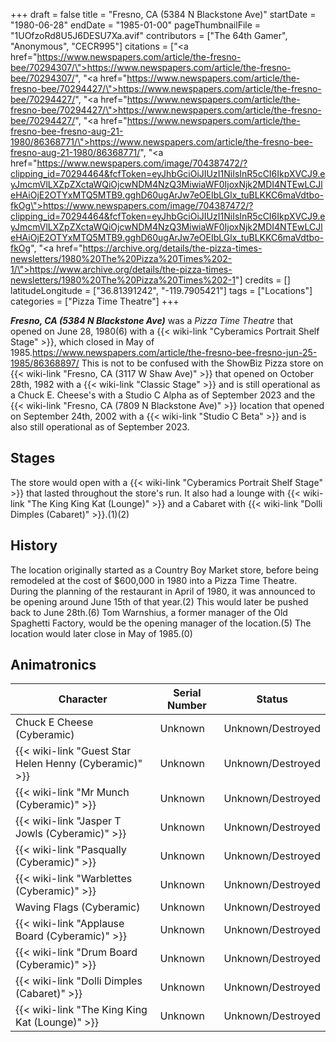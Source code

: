 +++
draft = false
title = "Fresno, CA (5384 N Blackstone Ave)"
startDate = "1980-06-28"
endDate = "1985-01-00"
pageThumbnailFile = "1UOfzoRd8U5J6DESU7Xa.avif"
contributors = ["The 64th Gamer", "Anonymous", "CECR995"]
citations = ["<a href=\"https://www.newspapers.com/article/the-fresno-bee/70294307/\">https://www.newspapers.com/article/the-fresno-bee/70294307/</a>", "<a href=\"https://www.newspapers.com/article/the-fresno-bee/70294427/\">https://www.newspapers.com/article/the-fresno-bee/70294427/</a>", "<a href=\"https://www.newspapers.com/article/the-fresno-bee/70294427/\">https://www.newspapers.com/article/the-fresno-bee/70294427/</a>", "<a href=\"https://www.newspapers.com/article/the-fresno-bee-fresno-aug-21-1980/86368771/\">https://www.newspapers.com/article/the-fresno-bee-fresno-aug-21-1980/86368771/</a>", "<a href=\"https://www.newspapers.com/image/704387472/?clipping_id=70294464&fcfToken=eyJhbGciOiJIUzI1NiIsInR5cCI6IkpXVCJ9.eyJmcmVlLXZpZXctaWQiOjcwNDM4NzQ3MiwiaWF0IjoxNjk2MDI4NTEwLCJleHAiOjE2OTYxMTQ5MTB9.gghD60ugArJw7eOEIbLGlx_tuBLKKC6maVdtbo-fkOg\">https://www.newspapers.com/image/704387472/?clipping_id=70294464&fcfToken=eyJhbGciOiJIUzI1NiIsInR5cCI6IkpXVCJ9.eyJmcmVlLXZpZXctaWQiOjcwNDM4NzQ3MiwiaWF0IjoxNjk2MDI4NTEwLCJleHAiOjE2OTYxMTQ5MTB9.gghD60ugArJw7eOEIbLGlx_tuBLKKC6maVdtbo-fkOg</a>", "<a href=\"https://archive.org/details/the-pizza-times-newsletters/1980%20The%20Pizza%20Times%202-1/\">https://www.archive.org/details/the-pizza-times-newsletters/1980%20The%20Pizza%20Times%202-1</a>"]
credits = []
latitudeLongitude = ["36.81391242", "-119.7905421"]
tags = ["Locations"]
categories = ["Pizza Time Theatre"]
+++

***Fresno, CA (5384 N Blackstone Ave)*** was a *Pizza Time Theatre* that opened on June 28, 1980(6) with a {{< wiki-link "Cyberamics Portrait Shelf Stage" >}}, which closed in May of 1985.https://www.newspapers.com/article/the-fresno-bee-fresno-jun-25-1985/86368897/ This is not to be confused with the ShowBiz Pizza store on {{< wiki-link "Fresno, CA (3117 W Shaw Ave)" >}} that opened on October 28th, 1982 with a {{< wiki-link "Classic Stage" >}} and is still operational as a Chuck E. Cheese's with a Studio C Alpha as of September 2023 and the {{< wiki-link "Fresno, CA (7809 N Blackstone Ave)" >}} location that opened on September 24th, 2002 with a {{< wiki-link "Studio C Beta" >}} and is also still operational as of September 2023.

## Stages

The store would open with a {{< wiki-link "Cyberamics Portrait Shelf Stage" >}} that lasted throughout the store's run. It also had a lounge with {{< wiki-link "The King King Kat (Lounge)" >}} and a Cabaret with {{< wiki-link "Dolli Dimples (Cabaret)" >}}.(1)(2)

## History

The location originally started as a Country Boy Market store, before being remodeled at the cost of $600,000 in 1980 into a Pizza Time Theatre. During the planning of the restaurant in April of 1980, it was announced to be opening around June 15th of that year.(2) This would later be pushed back to June 28th.(6) Tom Warnshius, a former manager of the Old Spaghetti Factory, would be the opening manager of the location.(5) The location would later close in May of 1985.(0)

## Animatronics

| Character                                                    | Serial Number | Status            |
|--------------------------------------------------------------|---------------|-------------------|
| Chuck E Cheese (Cyberamic)                                   | Unknown       | Unknown/Destroyed |
| {{< wiki-link "Guest Star Helen Henny (Cyberamic)" >}} | Unknown       | Unknown/Destroyed |
| {{< wiki-link "Mr Munch (Cyberamic)" >}}               | Unknown       | Unknown/Destroyed |
| {{< wiki-link "Jasper T Jowls (Cyberamic)" >}}         | Unknown       | Unknown/Destroyed |
| {{< wiki-link "Pasqually (Cyberamic)" >}}              | Unknown       | Unknown/Destroyed |
| {{< wiki-link "Warblettes (Cyberamic)" >}}             | Unknown       | Unknown/Destroyed |
| Waving Flags (Cyberamic)                                     | Unknown       | Unknown/Destroyed |
| {{< wiki-link "Applause Board (Cyberamic)" >}}         | Unknown       | Unknown/Destroyed |
| {{< wiki-link "Drum Board (Cyberamic)" >}}             | Unknown       | Unknown/Destroyed |
| {{< wiki-link "Dolli Dimples (Cabaret)" >}}            | Unknown       | Unknown/Destroyed |
| {{< wiki-link "The King King Kat (Lounge)" >}}         | Unknown       | Unknown/Destroyed |